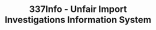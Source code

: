 ---
layout: default
bigquery: https://console.cloud.google.com/bigquery?p=patents-public-data&d=usitc_investigations&page=dataset&project=sheets-management-319211
citation: US International Trade Commission 337Info Unfair Import Investigations Information
  System
contributors: US International Trade Comission
cost: None
description: US International Trade Commission 337Info Unfair Import Investigations
  Information System contains data on investigations done under Section 337. Section
  337 declares the infringement of certain statutory intellectual property rights
  and other forms of unfair competition in import trade to be unlawful practices.
  Most Section 337 investigations involve allegations of patent or registered trademark
  infringement.
documentation: FAQ and tutorial available on the site
last_edit: 04/13/2022, 04:59:48
location: https://pubapps2.usitc.gov/337external/
maintained_by: US International Trade Comission
schema_fields:
- scheduledEndDateEvidHear
- teoIdDueDate
- id
- complainant
- dateOfPublicationFrNotice
- invUnfairAct
- lastUpdated
- teoReliefGranted
- title
- targetDate
- investigationType
- gcAttorney
- markmanHearing
- teoProceedingInvolved
- endDateMarkmanHearing
- currentStatus
- issueDateOtherNonFinal
- actualEndDateEvidHear
- respondent
- investigationTermDate
- finalDetViolation
- trademarkNumbers
- ouiiAttorney
- patentNumber
- scheduledStartDateEvidHear
- htsNumbers
- docketNo
- dateComplaintFiled
- dateCreated
- internalRemand
- finalIdOnViolationIssue
- startDateMarkmanHearing
- ouiiParticipation
- currentActiveALJ
- copyrightNumbers
- patentNumbers
- finalDetNoViolation
- actualStartDateEvidHear
- publication_number
- investigationNo
- cafcAppeals
- finalIdOnViolationDue
- aljAssigned
- teoIdIssueDate
shortname: unfair_import_investigations
tags:
- import
- legal
- trade
timeframe: 2008-2021 (prior to 2008 downloadable as a JSON file)
title: 337Info - Unfair Import Investigations Information System
uuid: 2721f5ec-e599-4890-9265-9706719fc71e
---